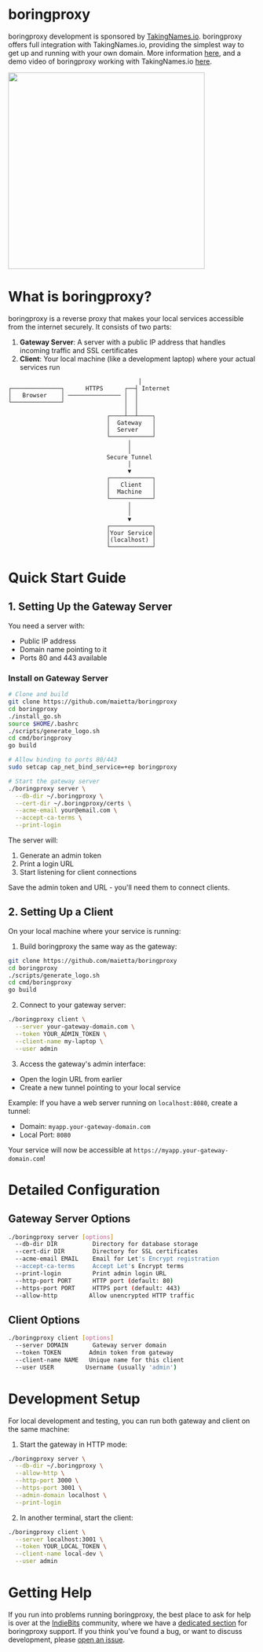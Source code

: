 # boringproxy

boringproxy development is sponsored by [TakingNames.io](https://takingnames.io).
boringproxy offers full integration with TakingNames.io, providing the simplest
way to get up and running with your own domain. More information [here](https://takingnames.io/blog/introducing-takingnames-io),
and a demo video of boringproxy working with TakingNames.io [here](https://youtu.be/9hf72-fYTts).

<a href='https://takingnames.io/blog/introducing-takingnames-io'>
  <img src='https://user-images.githubusercontent.com/7820200/148330003-5f8062ff-22b2-423d-b945-3db87abf10e5.png' width='400'></img>
</a>

# What is boringproxy?

boringproxy is a reverse proxy that makes your local services accessible from the internet securely. It consists of two parts:

1. **Gateway Server**: A server with a public IP address that handles incoming traffic and SSL certificates
2. **Client**: Your local machine (like a development laptop) where your actual services run

```ascii
                                     │
┌──────────────┐      HTTPS      ┌──┤ Internet
│   Browser    │ ─────────────── │  │
└──────────────┘                 │  │
                                 │  │
                            ┌────┴──┴────┐
                            │  Gateway   │
                            │  Server    │
                            └────────────┘
                                  │
                                  │
                            Secure Tunnel
                                  │
                                  ▼
                            ┌────────────┐
                            │   Client   │
                            │  Machine   │
                            └────────────┘
                                  │
                                  │
                                  ▼
                            ┌────────────┐
                            │Your Service│
                            │(localhost) │
                            └────────────┘
```

# Quick Start Guide

## 1. Setting Up the Gateway Server

You need a server with:
- Public IP address
- Domain name pointing to it
- Ports 80 and 443 available

### Install on Gateway Server
```bash
# Clone and build
git clone https://github.com/maietta/boringproxy
cd boringproxy
./install_go.sh
source $HOME/.bashrc
./scripts/generate_logo.sh
cd cmd/boringproxy
go build

# Allow binding to ports 80/443
sudo setcap cap_net_bind_service=+ep boringproxy

# Start the gateway server
./boringproxy server \
  --db-dir ~/.boringproxy \
  --cert-dir ~/.boringproxy/certs \
  --acme-email your@email.com \
  --accept-ca-terms \
  --print-login
```

The server will:
1. Generate an admin token
2. Print a login URL
3. Start listening for client connections

Save the admin token and URL - you'll need them to connect clients.

## 2. Setting Up a Client

On your local machine where your service is running:

1. Build boringproxy the same way as the gateway:
```bash
git clone https://github.com/maietta/boringproxy
cd boringproxy
./scripts/generate_logo.sh
cd cmd/boringproxy
go build
```

2. Connect to your gateway server:
```bash
./boringproxy client \
  --server your-gateway-domain.com \
  --token YOUR_ADMIN_TOKEN \
  --client-name my-laptop \
  --user admin
```

3. Access the gateway's admin interface:
- Open the login URL from earlier
- Create a new tunnel pointing to your local service

Example: If you have a web server running on `localhost:8080`, create a tunnel:
- Domain: `myapp.your-gateway-domain.com`
- Local Port: `8080`

Your service will now be accessible at `https://myapp.your-gateway-domain.com`!

# Detailed Configuration

## Gateway Server Options

```bash
./boringproxy server [options]
  --db-dir DIR          Directory for database storage
  --cert-dir DIR        Directory for SSL certificates
  --acme-email EMAIL    Email for Let's Encrypt registration
  --accept-ca-terms     Accept Let's Encrypt terms
  --print-login         Print admin login URL
  --http-port PORT      HTTP port (default: 80)
  --https-port PORT     HTTPS port (default: 443)
  --allow-http         Allow unencrypted HTTP traffic
```

## Client Options

```bash
./boringproxy client [options]
  --server DOMAIN       Gateway server domain
  --token TOKEN        Admin token from gateway
  --client-name NAME   Unique name for this client
  --user USER         Username (usually 'admin')
```

# Development Setup

For local development and testing, you can run both gateway and client on the same machine:

1. Start the gateway in HTTP mode:
```bash
./boringproxy server \
  --db-dir ~/.boringproxy \
  --allow-http \
  --http-port 3000 \
  --https-port 3001 \
  --admin-domain localhost \
  --print-login
```

2. In another terminal, start the client:
```bash
./boringproxy client \
  --server localhost:3001 \
  --token YOUR_LOCAL_TOKEN \
  --client-name local-dev \
  --user admin
```

# Getting Help

If you run into problems running boringproxy, the best place to ask for help is
over at the [IndieBits][0] community, where we have a [dedicated section][1]
for boringproxy support. If you think you've found a bug, or want to discuss
development, please [open an issue][2].

[0]: https://forum.indiebits.io
[1]: https://forum.indiebits.io/c/boringproxy-support/9
[2]: https://github.com/maietta/boringproxy/issues

